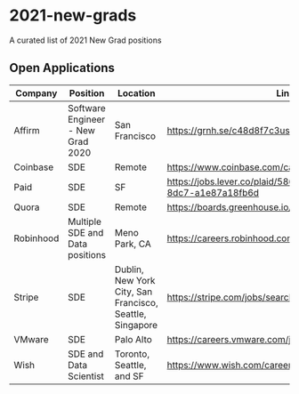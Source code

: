 # 2021-new-grads
A curated list of 2021 New Grad positions

## Open Applications
| Company | Position | Location | Link |
| --- | --- | --- | --- |
| Affirm | Software Engineer - New Grad 2020 | San Francisco | https://grnh.se/c48d8f7c3us |
| Coinbase | SDE | Remote | https://www.coinbase.com/careers/positions/1724688 |
| Paid | SDE | SF | https://jobs.lever.co/plaid/58690464-4e63-4180-8dc7-a1e87a18fb6d |
| Quora | SDE | Remote | https://boards.greenhouse.io/quora2/jobs/4810866002 |
| Robinhood | Multiple SDE and Data positions | Meno Park, CA | https://careers.robinhood.com/openings |
| Stripe | SDE | Dublin, New York City, San Francisco, Seattle, Singapore | https://stripe.com/jobs/search?q=NEW+GRAD |
| VMware | SDE | Palo Alto | https://careers.vmware.com/jobs/R2009349 |
| Wish | SDE and Data Scientist | Toronto, Seattle, and SF | https://www.wish.com/careers/jobs |

